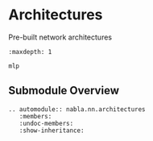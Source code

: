 # Architectures

Pre-built network architectures

```{toctree}
:maxdepth: 1

mlp
```


## Submodule Overview

```{eval-rst}
.. automodule:: nabla.nn.architectures
   :members:
   :undoc-members:
   :show-inheritance:
```
